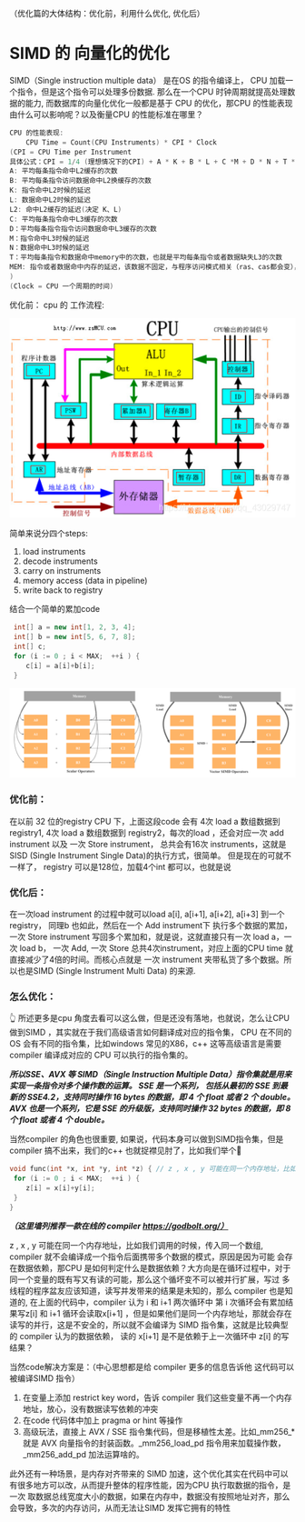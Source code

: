 （优化篇的大体结构：优化前，利用什么优化, 优化后）

# SIMD 的 向量化的优化

SIMD（Single instruction multiple data） 是在OS 的指令编译上，
CPU 加载一个指令，但是这个指令可以处理多份数据. 那么在一个CPU 时钟周期就提高处理数据的能力, 而数据库的向量化优化一般都是基于
CPU 的优化，那CPU 的性能表现由什么可以影响呢？以及衡量CPU 的性能标准在哪里？

```go
CPU 的性能表现:
	CPU Time = Count(CPU Instruments) * CPI * Clock
(CPI = CPU Time per Instrument
具体公式：CPI = 1/4 (理想情况下的CPI) + A * K + B * L + C *M + D * N + T * MEM
A: 平均每条指令命中L2缓存的次数
B: 平均每条指令访问数据命中L2换缓存的次数
K: 指令命中L2时候的延迟
L: 数据命中L2时候的延迟
L2: 命中L2缓存的延迟(决定 K、L)
C: 平均每条指令命中L3缓存的次数
D：平均每条指令指令访问数据命中L3缓存的次数
M：指令命中L3时候的延迟
N：数据命中L3时候的延迟
T：平均每条指令和数据命中memory中的次数，也就是平均每条指令或者数据缺失L3的次数
MEM: 指令或者数据命中内存的延迟，该数据不固定，与程序访问模式相关（ras、cas都会变），影响公式的准确性
)
(Clock = CPU 一个周期的时间)
```

优化前：
cpu 的 工作流程:

![img_1.png](../imgs/img_1.png)

简单来说分四个steps:

1. load instruments
2. decode instruments
3. carry on instruments
4. memory access (data in pipeline)
5. write back to registry

结合一个简单的累加code 

```c++
 int[] a = new int[1, 2, 3, 4];
 int[] b = new int[5, 6, 7, 8];
 int[] c; 
 for (i := 0 ; i < MAX;  ++i ) {
    c[i] = a[i]+b[i];
 }
```
![img_9.png](../imgs/img_9.png)

### 优化前：

在以前 32 位的registry CPU 下，上面这段code 会有 4次 load a 数组数据到 registry1,  4次 load a 数组数据到 registry2，每次的load ，还会对应一次 add instrument
以及 一次 Store instrument， 总共会有16次 instruments，这就是SISD (Single Instrument Single Data)的执行方式，很简单。
但是现在的可就不一样了， registry 可以是128位，加载4个int 都可以，也就是说

### 优化后：
在一次load instrument 的过程中就可以load a[i], a[i+1], a[i+2], a[i+3] 到一个 registry， 同理b 也如此，然后在一个 Add instrument下
执行多个数据的累加，一次 Store instrument 写回多个累加和，就是说，这就直接只有一次 load a，一次 load b， 一次 Add, 一次 Store 总共4次instrument，对应上面的CPU time
就直接减少了4倍的时间。而核心点就是 一次 instrument 夹带私货了多个数据。所以也是SIMD (Single Instrument Multi Data) 的来源.

### 怎么优化： 
👆 所述更多是cpu 角度去看可以这么做，但是还没有落地，也就说，怎么让CPU 做到SIMD ，其实就在于我们高级语言如何翻译成对应的指令集，
CPU 在不同的OS 会有不同的指令集，比如windows 常见的X86，c++ 这等高级语言是需要 compiler 编译成对应的 CPU 可以执行的指令集的。

**_所以SSE、AVX 等 SIMD（Single Instruction Multiple Data）指令集就是用来实现一条指令对多个操作数的运算。
SSE 是一个系列， 包括从最初的 SSE 到最新的 SSE4.2，支持同时操作 16 bytes 的数据，即 4 个 float 或者 2 个 double。
AVX 也是一个系列，它是 SSE 的升级版，支持同时操作 32 bytes 的数据，即 8 个 float 或者 4 个 double。_**

当然compiler 的角色也很重要, 如果说，代码本身可以做到SIMD指令集，但是compiler 搞不出来，我们的c++ 
也就捉襟见肘了，比如我们举个🌰

```c++
void func(int *x, int *y, int *z) { // z , x , y 可能在同一个内存地址，比如我们调用的时候，传入同一个数组
 for (i := 0 ; i < MAX;  ++i ) {
    z[i] = x[i]+y[i];
 }
}
```
**_（这里墙列推荐一款在线的 compiler
https://godbolt.org/）_**

z , x , y 可能在同一个内存地址，比如我们调用的时候，传入同一个数组, compiler 就不会编译成一个指令后面携带多个数据的模式，原因是因为可能
会存在数据依赖，那CPU 是如何判定什么是数据依赖？大方向是在循环过程中，对于同一个变量的既有写又有读的可能，那么这个循坏变不可以被并行扩展，写过
多线程的程序盆友应该知道，读写并发带来的结果是未知的，那么 compiler 也是知道的, 在上面的代码中，compiler 认为 i 和 i+1 两次循环中
第 i 次循环会有累加结果写z[i] 和 i+1 循环会读取x[i+1] ，但是如果他们是同一个内存地址，那就会存在读写的并行，这是不安全的，所以就不会编译为
SIMD 指令集，这就是比较典型的 compiler 认为的数据依赖， 读的 x[i+1] 是不是依赖于上一次循环中 z[i] 的写结果？

当然code解决方案是：（中心思想都是给 compiler 更多的信息告诉他 这代码可以被编译SIMD 指令）
1. 在变量上添加 restrict key word，告诉 compiler 我们这些变量不再一个内存地址，放心，没有数据读写依赖的冲突
2. 在code 代码体中加上 pragma or hint 等操作
3. 高级玩法，直接上 AVX / SSE 指令集代码，但是移植性太差。比如_mm256_* 就是 AVX 向量指令的封装函数。_mm256_load_pd 指令用来加载操作数，_mm256_add_pd
加法运算啥的。

此外还有一种场景，是内存对齐带来的 SIMD 加速，这个优化其实在代码中可以有很多地方可以改，从而提升整体的程序性能，因为CPU 执行取数据的指令，是一次
取数据总线宽度大小的数据，如果在内存中，数据没有按照地址对齐，那么会导致，多次的内存访问，从而无法让SIMD 发挥它拥有的特性

